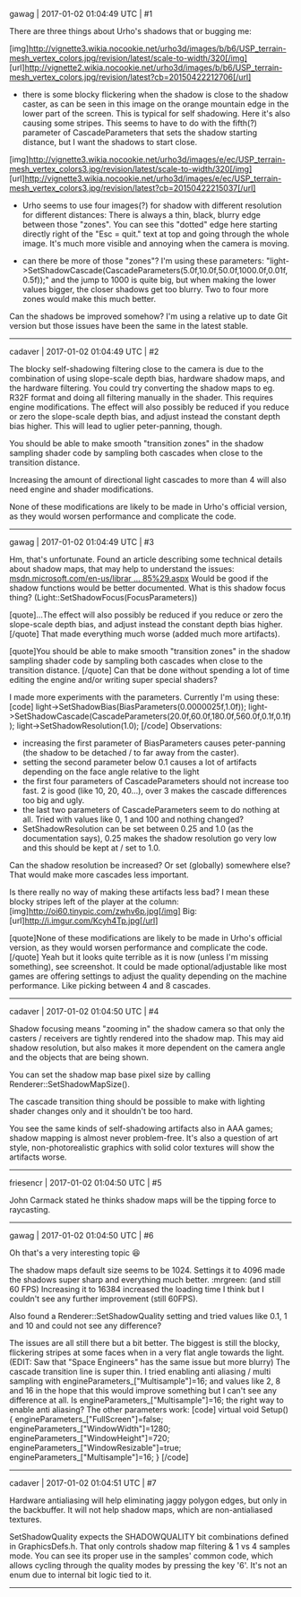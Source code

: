 gawag | 2017-01-02 01:04:49 UTC | #1

There are three things about Urho's shadows that or bugging me:

[img]http://vignette3.wikia.nocookie.net/urho3d/images/b/b6/USP_terrain-mesh_vertex_colors.jpg/revision/latest/scale-to-width/320[/img]
[url]http://vignette2.wikia.nocookie.net/urho3d/images/b/b6/USP_terrain-mesh_vertex_colors.jpg/revision/latest?cb=20150422212706[/url]
- there is some blocky flickering when the shadow is close to the shadow caster, as can be seen in this image on the orange mountain edge in the lower part of the screen. This is typical for self shadowing. Here it's also causing some stripes. This seems to have to do with the fifth(?) parameter of CascadeParameters that sets the shadow starting distance, but I want the shadows to start close.

[img]http://vignette3.wikia.nocookie.net/urho3d/images/e/ec/USP_terrain-mesh_vertex_colors3.jpg/revision/latest/scale-to-width/320[/img]
[url]http://vignette3.wikia.nocookie.net/urho3d/images/e/ec/USP_terrain-mesh_vertex_colors3.jpg/revision/latest?cb=20150422215037[/url]
- Urho seems to use four images(?) for shadow with different resolution for different distances: There is always a thin, black, blurry edge between those "zones". You can see this "dotted" edge here starting directly right of the "Esc = quit." text at top and going through the whole image. It's much more visible and annoying when the camera is moving.

- can there be more of those "zones"? I'm using these parameters: "light->SetShadowCascade(CascadeParameters(5.0f,10.0f,50.0f,1000.0f,0.01f,0.5f));" and the jump to 1000 is quite big, but when making the lower values bigger, the closer shadows get too blurry. Two to four more zones would make this much better.

Can the shadows be improved somehow?
I'm using a relative up to date Git version but those issues have been the same in the latest stable.

-------------------------

cadaver | 2017-01-02 01:04:49 UTC | #2

The blocky self-shadowing filtering close to the camera is due to the combination of using slope-scale depth bias, hardware shadow maps, and the hardware filtering. You could try converting the shadow maps to eg. R32F format and doing all filtering manually in the shader. This requires engine modifications. The effect will also possibly be reduced if you reduce or zero the slope-scale depth bias, and adjust instead the constant depth bias higher. This will lead to uglier peter-panning, though.

You should be able to make smooth "transition zones" in the shadow sampling shader code by sampling both cascades when close to the transition distance. 

Increasing the amount of directional light cascades to more than 4 will also need engine and shader modifications.

None of these modifications are likely to be made in Urho's official version, as they would worsen performance and complicate the code.

-------------------------

gawag | 2017-01-02 01:04:49 UTC | #3

Hm, that's unfortunate.
Found an article describing some technical details about shadow maps, that may help to understand the issues: [msdn.microsoft.com/en-us/librar ... 85%29.aspx](https://msdn.microsoft.com/en-us/library/windows/desktop/ee416324%28v=vs.85%29.aspx)
Would be good if the shadow functions would be better documented. What is this shadow focus thing? (Light::SetShadowFocus(FocusParameters))

[quote]...The effect will also possibly be reduced if you reduce or zero the slope-scale depth bias, and adjust instead the constant depth bias higher.[/quote]
That made everything much worse (added much more artifacts).

[quote]You should be able to make smooth "transition zones" in the shadow sampling shader code by sampling both cascades when close to the transition distance. [/quote]
Can that be done without spending a lot of time editing the engine and/or writing super special shaders?

I made more experiments with the parameters. Currently I'm using these:
[code]
light->SetShadowBias(BiasParameters(0.0000025f,1.0f));
light->SetShadowCascade(CascadeParameters(20.0f,60.0f,180.0f,560.0f,0.1f,0.1f));
light->SetShadowResolution(1.0);
[/code]
Observations:
- increasing the first parameter of BiasParameters causes peter-panning (the shadow to be detached / to far away from the caster).
- setting the second parameter below 0.1 causes a lot of artifacts depending on the face angle relative to the light
- the first four parameters of CascadeParameters should not increase too fast. 2 is good (like 10, 20, 40...), over 3 makes the cascade differences too big and ugly.
- the last two parameters of CascadeParameters seem to do nothing at all. Tried with values like 0, 1 and 100 and nothing changed?
- SetShadowResolution can be set between 0.25 and 1.0 (as the documentation says), 0.25 makes the shadow resolution go very low and this should be kept at / set to 1.0.

Can the shadow resolution be increased? Or set (globally) somewhere else? That would make more cascades less important.

Is there really no way of making these artifacts less bad? I mean these blocky stripes left of the player at the column:
[img]http://oi60.tinypic.com/zwhv6p.jpg[/img]
Big: [url]http://i.imgur.com/Kcyh4Tp.jpg[/url]

[quote]None of these modifications are likely to be made in Urho's official version, as they would worsen performance and complicate the code.[/quote]
Yeah but it looks quite terrible as it is now (unless I'm missing something), see screenshot.
It could be made optional/adjustable like most games are offering settings to adjust the quality depending on the machine performance. Like picking between 4 and 8 cascades.

-------------------------

cadaver | 2017-01-02 01:04:50 UTC | #4

Shadow focusing means "zooming in" the shadow camera so that only the casters / receivers are tightly rendered into the shadow map. This may aid shadow resolution, but also makes it more dependent on the camera angle and the objects that are being shown.

You can set the shadow map base pixel size by calling Renderer::SetShadowMapSize().

The cascade transition thing should be possible to make with lighting shader changes only and it shouldn't be too hard. 

You see the same kinds of self-shadowing artifacts also in AAA games; shadow mapping is almost never problem-free. It's also a question of art style, non-photorealistic graphics with solid color textures will show the artifacts worse.

-------------------------

friesencr | 2017-01-02 01:04:50 UTC | #5

John Carmack stated he thinks shadow maps will be the tipping force to raycasting.

-------------------------

gawag | 2017-01-02 01:04:50 UTC | #6

Oh that's a very interesting topic   :laughing: 

The shadow maps default size seems to be 1024. Settings it to 4096 made the shadows super sharp and everything much better.  :mrgreen: (and still 60 FPS)
Increasing it to 16384 increased the loading time I think but I couldn't see any further improvement (still 60FPS). 

Also found a Renderer::SetShadowQuality setting and tried values like 0.1, 1 and 10 and could not see any difference?

The issues are all still there but a bit better. The biggest is still the blocky, flickering stripes at some faces when in a very flat angle towards the light. (EDIT: Saw that "Space Engineers" has the same issue but more blurry)
The cascade transition line is super thin. I tried enabling anti aliasing / multi sampling with engineParameters_["Multisample"]=16; and values like 2, 8 and 16 in the hope that this would improve something but I can't see any difference at all.
Is engineParameters_["Multisample"]=16; the right way to enable anti aliasing?
The other parameters work:
[code]
    virtual void Setup()
    {
        engineParameters_["FullScreen"]=false;
        engineParameters_["WindowWidth"]=1280;
        engineParameters_["WindowHeight"]=720;
        engineParameters_["WindowResizable"]=true;
        engineParameters_["Multisample"]=16;
    }
[/code]

-------------------------

cadaver | 2017-01-02 01:04:51 UTC | #7

Hardware antialiasing will help eliminating jaggy polygon edges, but only in the backbuffer. It will not help shadow maps, which are non-antialiased textures.

SetShadowQuality expects the SHADOWQUALITY bit combinations defined in GraphicsDefs.h. That only controls shadow map filtering & 1 vs 4 samples mode. You can see its proper use in the samples' common code, which allows cycling through the quality modes by pressing the key '6'. It's not an enum due to internal bit logic tied to it.

-------------------------

